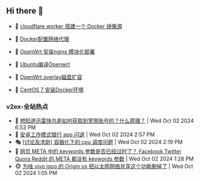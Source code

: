 ## Hi there 👋

<!--
**dkyg666/dkyg666** is a ✨ _special_ ✨ repository because its `README.md` (this file) appears on your GitHub profile.

Here are some ideas to get you started:

- 🔭 I’m currently working on ...
- 🌱 I’m currently learning ...
- 👯 I’m looking to collaborate on ...
- 🤔 I’m looking for help with ...
- 💬 Ask me about ...
- 📫 How to reach me: ...
- 😄 Pronouns: ...
- ⚡ Fun fact: ...
-->

<!-- BLOG-POST-LIST:START -->
- 🦩 [cloudflare worker 搭建一个 Docker 镜像源](http://blog.1996099.xyz/archives/cloudflare-worker-da-jian-yi-ge-docker-jing-xiang-zhan) 

- 🚦 [Docker配置网络代理](http://blog.1996099.xyz/archives/dockerpei-zhi-wang-luo-dai-li) 

- 🫶 [OpenWrt 安装nginx 模块化部署](http://blog.1996099.xyz/archives/openwrt-an-zhuang-nginx-mo-kuai-hua-bu-shu) 

- 🦄 [Ubuntu编译Openwrt](http://blog.1996099.xyz/archives/ubuntuzi-bian-yi-openwrt) 

- 🐻 [OpenWrt overlay磁盘扩容](http://blog.1996099.xyz/archives/openwrt-overlay) 

- 🤖 [CentOS 7 安装Docker环境](http://blog.1996099.xyz/archives/centos-docker) 
<!-- BLOG-POST-LIST:END -->

### v2ex-全站热点
<!-- v2ex:START -->
- 🥸 [想知道迅雷快鸟是如何获取到宽带账号的？什么原理？](https://www.v2ex.com/t/1077466#reply3) | Wed Oct 02 2024 6:53 PM
- 🤗 [安卓工作模式银行 app 闪退](https://www.v2ex.com/t/1077454#reply0) | Wed Oct 02 2024 2:57 PM
- 🎭 [[讨论及求助] 容器化下的 cpu 调度问题](https://www.v2ex.com/t/1077447#reply2) | Wed Oct 02 2024 2:19 PM
- 🥷 [网页 META 中的 keywords 参数是否已经过时了？ Facebook Twitter Quora Reddit 的 META 都没有 keywords 参数](https://www.v2ex.com/t/1077439#reply7) | Wed Oct 02 2024 1:28 PM
- 🐵 [为啥 vivo iqoo 的 Origin os 把以太网网络共享这个功能删掉了](https://www.v2ex.com/t/1077436#reply7) | Wed Oct 02 2024 1:05 PM<!-- v2ex:END -->

